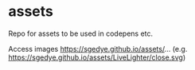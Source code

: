 # assets
Repo for assets to be used in codepens etc. 

Access images https://sgedye.github.io/assets/... (e.g. https://sgedye.github.io/assets/LiveLighter/close.svg)

